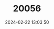 ---
title: "20056"
category: "Scotoecus pallidus"
draft: false
date: 2024-02-22 13:03:50
languages:
  English: ["Desert Yellow Bat", "Desert Yellow Lesser House Bat"]
---